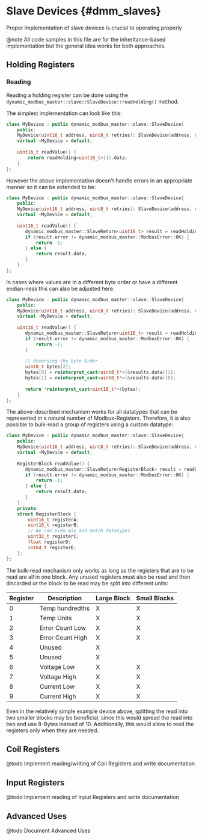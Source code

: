 # Slave Devices {#dmm_slaves}

Proper Implementation of slave devices is crucial to operating properly

@note All code samples in this file are for the inheritance-based implementation but the general idea works for both approaches.

## Holding Registers

### Reading

Reading a holding register can be done using the `dynamic_modbus_master::slave::SlaveDevice::readHolding()` method.

The simplest implementation can look like this:

```c++
class MyDevice : public dynamic_modbus_master::slave::SlaveDevice{
    public:
    MyDevice(uint16_t address, uint8_t retries): SlaveDevice(address, retries) {}
    virtual ~MyDevice = default;
    
    uint16_t readValue() {
        return readHolding<uint16_t>(1).data;
    }
};
```

However the above implementation doesn't handle errors in an appropriate manner so it can be extended to be:

```c++
class MyDevice : public dynamic_modbus_master::slave::SlaveDevice{
    public:
    MyDevice(uint16_t address, uint8_t retries): SlaveDevice(address, retries) {}
    virtual ~MyDevice = default;
    
    uint16_t readValue() {
       dynamic_modbus_master::SlaveReturn<uint16_t> result = readHolding<uint16_t>(1);
       if (result.error != dynamic_modbus_master::ModbusError::OK) {
           return -1;
       } else {
           return result.data;
       }
    }
};
```

In cases where values are in a different byte order or have a different endian-ness this can also be adjusted here.

```c++
class MyDevice : public dynamic_modbus_master::slave::SlaveDevice{
    public:
    MyDevice(uint16_t address, uint8_t retries): SlaveDevice(address, retries) {}
    virtual ~MyDevice = default;
    
    uint16_t readValue() {
       dynamic_modbus_master::SlaveReturn<uint16_t> result = readHolding<uint16_t>(1);
       if (result.error != dynamic_modbus_master::ModbusError::OK) {
           return -1;
       } 
       
       // Reversing the byte Order
       uint8_t bytes[2];
       bytes[0] = reinterpret_cast<uint8_t*>(&results.data)[1];
       bytes[1] = reinterpret_cast<uint8_t*>(&results.data)[0];
       
       return *reinterpret_cast<uint16_t*>(bytes);
    }
};
```

The above-described mechanism works for all datatypes that can be represented in a natural number of Modbus-Registers.
Therefore, it is also possible to bulk-read a group of registers using a custom datatype:

```c++
class MyDevice : public dynamic_modbus_master::slave::SlaveDevice{
    public:
    MyDevice(uint16_t address, uint8_t retries): SlaveDevice(address, retries) {}
    virtual ~MyDevice = default;
    
    RegisterBlock readValue() {
       dynamic_modbus_master::SlaveReturn<RegisterBlock> result = readHolding<RegisterBlock>(1);
       if (result.error != dynamic_modbus_master::ModbusError::OK) {
           return -1;
       } else {
           return result.data;
       }
    }
    private:
    struct RegisterBlock {
        uint16_t registerA;
        uint16_t registerB;
        // We can even mix and match datatypes
        uint32_t registerC;
        float registerD;
        int64_t registerE;
    };
};
```

The bulk-read mechanism only works as long as the registers that are to be read are all in one block.
Any unused registers must also be read and then discarded *or* the block to be read may be split into different
units:

| Register | Description      | Large Block | Small Blocks |
|----------|------------------|-------------|--------------|
| 0        | Temp hundredths  | X           | X            |
| 1        | Temp Units       | X           | X            |
| 2        | Error Count Low  | X           | X            |
| 3        | Error Count High | X           | X            |
| 4        | Unused           | X           |              |
| 5        | Unused           | X           |              |
| 6        | Voltage Low      | X           | X            |
| 7        | Voltage High     | X           | X            |
| 8        | Current Low      | X           | X            |
| 9        | Current High     | X           | X            |

Even in the relatively simple example device above, splitting the read into two smaller blocks may be beneficial,
since this would spread the read into two and use 8-Bytes instead of 10. Additionally, this would allow
to read the registers only when they are needed.

## Coil Registers

@todo Implement reading/writing of Coil Registers and write documentation

## Input Registers

@todo Implement reading of Input Registers and write documentation

## Advanced Uses

@todo Document Advanced Uses